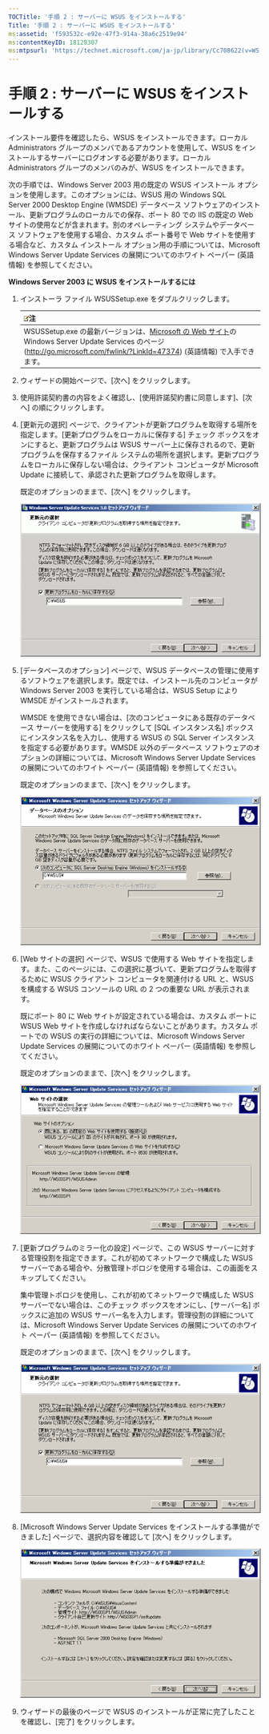 ```yaml
---
TOCTitle: '手順 2 : サーバーに WSUS をインストールする'
Title: '手順 2 : サーバーに WSUS をインストールする'
ms:assetid: 'f593532c-e92e-47f3-914a-38a6c2519e94'
ms:contentKeyID: 18128307
ms:mtpsurl: 'https://technet.microsoft.com/ja-jp/library/Cc708622(v=WS.10)'
---
```


手順 2 : サーバーに WSUS をインストールする
===========================================

インストール要件を確認したら、WSUS をインストールできます。ローカル Administrators グループのメンバであるアカウントを使用して、WSUS をインストールするサーバーにログオンする必要があります。ローカル Administrators グループのメンバのみが、WSUS をインストールできます。

次の手順では、Windows Server 2003 用の既定の WSUS インストール オプションを使用します。このオプションには、WSUS 用の Windows SQL Server 2000 Desktop Engine (WMSDE) データベース ソフトウェアのインストール、更新プログラムのローカルでの保存、ポート 80 での IIS の既定の Web サイトの使用などが含まれます。別のオペレーティング システムやデータベース ソフトウェアを使用する場合、カスタム ポート番号で Web サイトを使用する場合など、カスタム インストール オプション用の手順については、Microsoft Windows Server Update Services の展開についてのホワイト ペーパー (英語情報) を参照してください。

**Windows Server 2003 に WSUS をインストールするには**
1.  インストーラ ファイル WSUSSetup.exe をダブルクリックします。

    | ![](images/Cc708622.note(WS.10).gif)注                                                                                                                                                            |
    |--------------------------------------------------------------------------------------------------------------------------------------------------------------------------------------------------------------------------------|
    | WSUSSetup.exe の最新バージョンは、[Microsoft の Web サイト](http://go.microsoft.com/fwlink/?linkid=47374)の Windows Server Update Services のページ (http://go.microsoft.com/fwlink/?LinkId=47374) (英語情報) で入手できます。 |

2.  ウィザードの開始ページで、\[次へ\] をクリックします。

3.  使用許諾契約書の内容をよく確認し、\[使用許諾契約書に同意します\]、\[次へ\] の順にクリックします。

4.  \[更新元の選択\] ページで、クライアントが更新プログラムを取得する場所を指定します。\[更新プログラムをローカルに保存する\] チェック ボックスをオンにすると、更新プログラムは WSUS サーバー上に保存されるので、更新プログラムを保存するファイル システムの場所を選択します。更新プログラムをローカルに保存しない場合は、クライアント コンピュータが Microsoft Update に接続して、承認された更新プログラムを取得します。

    既定のオプションのままで、\[次へ\] をクリックします。

    ![](images/Cc708622.fa6ac6a6-6814-4b7e-96e8-e08af5e534b8(WS.10).gif)

5.  \[データベースのオプション\] ページで、WSUS データベースの管理に使用するソフトウェアを選択します。既定では、インストール先のコンピュータが Windows Server 2003 を実行している場合は、WSUS Setup により WMSDE がインストールされます。

    WMSDE を使用できない場合は、\[次のコンピュータにある既存のデータベース サーバーを使用する\] をクリックして \[SQL インスタンス名\] ボックスにインスタンス名を入力し、使用する WSUS の SQL Server インスタンスを指定する必要があります。WMSDE 以外のデータベース ソフトウェアのオプションの詳細については、Microsoft Windows Server Update Services の展開についてのホワイト ペーパー (英語情報) を参照してください。

    既定のオプションのままで、\[次へ\] をクリックします。

    ![](images/Cc708622.bc0b73ad-b338-437c-a3c7-0299e819840d(WS.10).gif)

6.  \[Web サイトの選択\] ページで、WSUS で使用する Web サイトを指定します。また、このページには、この選択に基づいて、更新プログラムを取得するために WSUS クライアント コンピュータを関連付ける URL と、WSUS を構成する WSUS コンソールの URL の 2 つの重要な URL が表示されます。

    既にポート 80 に Web サイトが設定されている場合は、カスタム ポートに WSUS Web サイトを作成しなければならないことがあります。カスタム ポートでの WSUS の実行の詳細については、Microsoft Windows Server Update Services の展開についてのホワイト ペーパー (英語情報) を参照してください。

    既定のオプションのままで、\[次へ\] をクリックします。

    ![](images/Cc708622.64ed7643-a050-4f54-bf9f-04cf7931adc0(WS.10).gif)

7.  \[更新プログラムのミラー化の設定\] ページで、この WSUS サーバーに対する管理役割を指定できます。これが初めてネットワークで構成した WSUS サーバーである場合や、分散管理トポロジを使用する場合は、この画面をスキップしてください。

    集中管理トポロジを使用し、これが初めてネットワークで構成した WSUS サーバーでない場合は、このチェック ボックスをオンにし、\[サーバー名\] ボックスに追加の WSUS サーバー名を入力します。管理役割の詳細については、Microsoft Windows Server Update Services の展開についてのホワイト ペーパー (英語情報) を参照してください。

    既定のオプションのままで、\[次へ\] をクリックします。

    ![](images/Cc708622.f26e09d5-983c-418d-8511-8960850403ef(WS.10).gif)

8.  \[Microsoft Windows Server Update Services をインストールする準備ができました\] ページで、選択内容を確認して \[次へ\] をクリックします。

    ![](images/Cc708622.20de7d09-3d30-4867-9253-6f353dd1923d(WS.10).gif)

9.  ウィザードの最後のページで WSUS のインストールが正常に完了したことを確認し、\[完了\] をクリックします。
